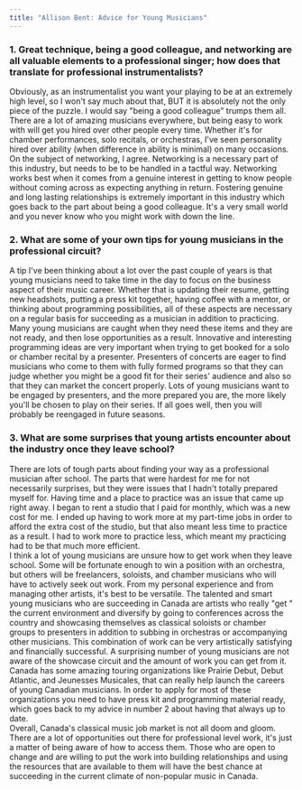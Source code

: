 ```yaml
---
title: "Allison Bent: Advice for Young Musicians"
---
```


<h3>1. Great technique, being a good colleague, and networking are all valuable elements to a professional singer; how does that translate for professional instrumentalists?</h3>
<p>
	Obviously, as an instrumentalist you want your playing to be at an extremely high level, so I won't say much about that, BUT it is absolutely not the only piece of the puzzle. I would say "being a good colleague" trumps them all. There are a lot of amazing musicians everywhere, but being easy to work with will get you hired over other people every time. Whether it's for chamber performances, solo recitals, or orchestras, I've seen personality hired over ability (when difference in ability is minimal) on many occasions. On the subject of networking, I agree. Networking is a necessary part of this industry, but needs to be to be handled in a tactful way. Networking works best when it comes from a genuine interest in getting to know people without coming across as expecting anything in return. Fostering genuine and long lasting relationships is extremely important in this industry which goes back to the part about being a good colleague. It's a very small world and you never know who you might work with down the line.
</p>
<h3>2. What are some of your own tips for young musicians in the professional circuit?</h3>
<p>
	A tip I've been thinking about a lot over the past couple of years is that young musicians need to take time in the day to focus on the business aspect of their music career. Whether that is updating their resume, getting new headshots, putting a press kit together, having coffee with a mentor, or thinking about programming possibilities, all of these aspects are necessary on a regular basis for succeeding as a musician in addition to practicing. Many young musicians are caught when they need these items and they are not ready, and then lose opportunities as a result. Innovative and interesting programming ideas are very important when trying to get booked for a solo or chamber recital by a presenter. Presenters of concerts are eager to find musicians who come to them with fully formed programs so that they can judge whether you might be a good fit for their series' audience and also so that they can market the concert properly. Lots of young musicians want to be engaged by presenters, and the more prepared you are, the more likely you'll be chosen to play on their series. If all goes well, then you will probably be reengaged in future seasons.
</p>
<h3>3. What are some surprises that young artists encounter about the industry once they leave school?</h3>
<p>
	There are lots of tough parts about finding your way as a professional musician after school. The parts that were hardest for me for not necessarily surprises, but they were issues that I hadn't totally prepared myself for. Having time and a place to practice was an issue that came up right away. I began to rent a studio that I paid for monthly, which was a new cost for me. I ended up having to work more at my part-time jobs in order to afford the extra cost of the studio, but that also meant less time to practice as a result. I had to work more to practice less, which meant my practicing had to be that much more efficient.<br>
	I think a lot of young musicians are unsure how to get work when they leave school. Some will be fortunate enough to win a position with an orchestra, but others will be freelancers, soloists, and chamber musicians who will have to actively seek out work. From my personal experience and from managing other artists, it's best to be versatile. The talented and smart young musicians who are succeeding in Canada are artists who really "get " the current environment and diversify by going to conferences across the country and showcasing themselves as classical soloists or chamber groups to presenters in addition to subbing in orchestras or accompanying other musicians. This combination of work can be very artistically satisfying and financially successful. A surprising number of young musicians are not aware of the showcase circuit and the amount of work you can get from it. Canada has some amazing touring organizations like Prairie Debut, Debut Atlantic, and Jeunesses Musicales, that can really help launch the careers of young Canadian musicians. In order to apply for most of these organizations you need to have press kit and programming material ready, which goes back to my advice in number 2 about having that always up to date.<br>
	Overall, Canada's classical music job market is not all doom and gloom. There are a lot of opportunities out there for professional level work, it's just a matter of being aware of how to access them. Those who are open to change and are willing to put the work into building relationships and using the resources that are available to them will have the best chance at succeeding in the current climate of non-popular music in Canada.
</p>

